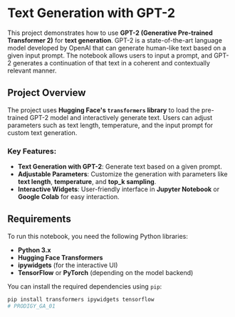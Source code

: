 # Text Generation with GPT-2

This project demonstrates how to use **GPT-2 (Generative Pre-trained Transformer 2)** for **text generation**. GPT-2 is a state-of-the-art language model developed by OpenAI that can generate human-like text based on a given input prompt. The notebook allows users to input a prompt, and GPT-2 generates a continuation of that text in a coherent and contextually relevant manner.

## Project Overview

The project uses **Hugging Face's `transformers` library** to load the pre-trained GPT-2 model and interactively generate text. Users can adjust parameters such as text length, temperature, and the input prompt for custom text generation.

### Key Features:
- **Text Generation with GPT-2**: Generate text based on a given prompt.
- **Adjustable Parameters**: Customize the generation with parameters like **text length**, **temperature**, and **top_k sampling**.
- **Interactive Widgets**: User-friendly interface in **Jupyter Notebook** or **Google Colab** for easy interaction.

## Requirements

To run this notebook, you need the following Python libraries:

- **Python 3.x**
- **Hugging Face Transformers**
- **ipywidgets** (for the interactive UI)
- **TensorFlow** or **PyTorch** (depending on the model backend)

You can install the required dependencies using `pip`:

```bash
pip install transformers ipywidgets tensorflow
# PRODIGY_GA_01
